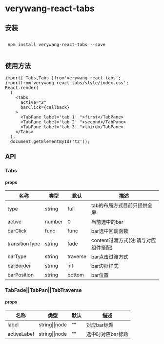 <h1>
 verywang-react-tabs
</h1>
<h2>
安装
</h2>
<div class="highlight highlight-source-js">
<pre>
<span class="pl-smi">
 npm install verywang-react-tabs --save
</span>
</pre>
</div>
<h2>
 使用方法
</h2>
<div class="highlight highlight-source-js">
<pre>
<span class="pl-k">import</span>{ <span class="pl-smi">Tabs</span>,<span class="pl-smi">Tabs</span> }<span class="pl-k">from</span><span class="pl-s"><span class="pl-pds">'</span>verywang-react-tabs<span class="pl-pds">'</span></span>;
<span class="pl-k">import</span><span class="pl-k">from</span><span class="pl-s"><span class="pl-pds">'</span>verywang-react-tabs/style/index.css<span class="pl-pds">'</span></span>;
<span class="pl-smi">React</span>.<span class="pl-en">render</span>(
  (
    <span class="pl-k">&lt;</span>Tabs
      active<span class="pl-k">=</span><span class="pl-s"><span class="pl-pds">"</span>2<span class="pl-pds">"</span></span>
      barClick<span class="pl-k">=</span>{callback}
    <span class="pl-k">&gt;</span>
      <span class="pl-k">&lt;</span>TabPane label<span class="pl-k">=</span><span class="pl-s"><span class="pl-pds">'</span>tab 1<span class="pl-pds">'</span></span> <span class="pl-pds">"</span></span><span class="pl-k">&gt;</span>first<span class="pl-k">&lt;</span><span class="pl-k">/</span>TabPane<span class="pl-k">&gt;</span>
      <span class="pl-k">&lt;</span>TabPane label<span class="pl-k">=</span><span class="pl-s"><span class="pl-pds">'</span>tab 2<span class="pl-pds">'</span></span> <span class="pl-pds">"</span></span><span class="pl-k">&gt;</span>second<span class="pl-k">&lt;</span><span class="pl-k">/</span>TabPane<span class="pl-k">&gt;</span>
      <span class="pl-k">&lt;</span>TabPane label<span class="pl-k">=</span><span class="pl-s"><span class="pl-pds">'</span>tab 3<span class="pl-pds">'</span></span> <span class="pl-pds">"</span></span><span class="pl-k">&gt;</span>third<span class="pl-k">&lt;</span><span class="pl-k">/</span>TabPane<span class="pl-k">&gt;</span>
    <span class="pl-k">&lt;</span><span class="pl-k">/</span>Tabs<span class="pl-k">&gt;</span>
  ),
  <span class="pl-c1">document</span>.<span class="pl-c1">getElementById</span>(<span class="pl-s"><span class="pl-pds">'</span>t2<span class="pl-pds">'</span></span>));
</pre>
</div>
<h2>
 API
</h2>
<h3>Tabs</h3>
<h4>props</h4>
<table>
<thead>
    <tr>
        <th>名称</th>
        <th>类型</th>
        <th>默认</th>
        <th>描述</th>
    </tr>
    </thead>
    <tbody>
    <tr><td>type</td><td>string</td><td>full</td><td>tab的布局方式目前只提供全屏</td></tr>
    <tr><td>active</td><td>number</td><td>0</td><td>当前选中的bar</td></tr>
    <tr><td>barClick</td><td>func</td><td>func</td><td>bar选中回调函数</td></tr>
    <tr><td>transitionType</td><td>string</td><td>fade</td><td>content过渡方式(注:请与对应组件搭配)</td></tr>
    <tr><td>barType</td><td>string</td><td>traverse</td><td>bar点击过渡方式</td></tr>
    <tr><td>barBorder</td><td>string</td><td>int</td><td>bar边框样式</td></tr>
    <tr><td>barPosition</td><td>string</td><td>bottom</td><td>bar位置</td></tr>
    </tbody>
</table>
<h3>TabFade||TabPan||TabTraverse</h3>
<h4>props</h4>
<table>
<thead>
    <tr>
        <th>名称</th>
        <th>类型</th>
        <th>默认</th>
        <th>描述</th>
    </tr>
    </thead>
    <tbody>
    <tr><td>label</td><td>string||node</td><td>""</td><td>对应bar标题</td></tr>
    <tr><td>activeLabel</td><td>string||node</td><td>""</td><td>选中时对应bar标题</td></tr>
    </tbody>
</table>